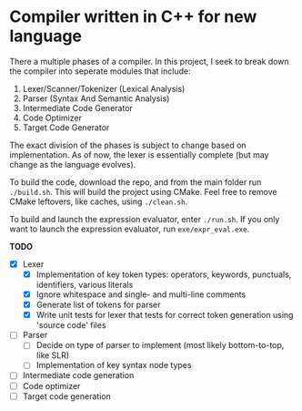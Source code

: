  # Compiler written in C++ for new language

There a multiple phases of a compiler. In this project, I seek to break down the compiler into seperate modules that include:
1. Lexer/Scanner/Tokenizer (Lexical Analysis)
2. Parser (Syntax And Semantic Analysis)
3. Intermediate Code Generator 
4. Code Optimizer
5. Target Code Generator

The exact division of the phases is subject to change based on implementation. As of now, the lexer is essentially complete (but may change as the language evolves).

To build the code, download the repo, and from the main folder run `./build.sh`. This will build the project using CMake. Feel free to remove CMake leftovers, like caches, using `./clean.sh`.

To build and launch the expression evaluator, enter `./run.sh`. If you only want to launch the expression evaluator, run `exe/expr_eval.exe`.

__TODO__
- [x] Lexer 
    - [x] Implementation of key token types: operators, keywords, punctuals, identifiers, various literals
    - [x] Ignore whitespace and single- and multi-line comments
    - [x] Generate list of tokens for parser
    - [x] Write unit tests for lexer that tests for correct token generation using 'source code' files
- [ ] Parser
    - [ ] Decide on type of parser to implement (most likely bottom-to-top, like SLR)
    - [ ] Implementation of key syntax node types
- [ ] Intermediate code generation
- [ ] Code optimizer
- [ ] Target code generation
